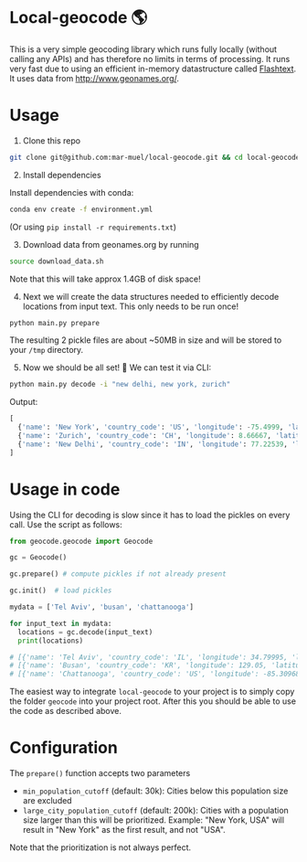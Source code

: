 # Local-geocode :earth_americas:

This is a very simple geocoding library which runs fully locally (without calling any APIs) and has therefore no limits in terms of processing. It runs very fast due to using an efficient in-memory datastructure called [Flashtext](https://github.com/vi3k6i5/flashtext). It uses data from http://www.geonames.org/.

# Usage

1) Clone this repo
```bash
git clone git@github.com:mar-muel/local-geocode.git && cd local-geocode
```
2) Install dependencies

Install dependencies with conda:
```bash
conda env create -f environment.yml
```
(Or using `pip install -r requirements.txt`)

3) Download data from geonames.org by running
```bash
source download_data.sh
```
Note that this will take approx 1.4GB of disk space!

4) Next we will create the data structures needed to efficiently decode locations from input text. This only needs to be run once!
```bash
python main.py prepare
```
The resulting 2 pickle files are about ~50MB in size and will be stored to your `/tmp` directory.

5) Now we should be all set! :raised_hands: We can test it via CLI:
```bash
python main.py decode -i "new delhi, new york, zurich"
```
Output:
```python
[
  {'name': 'New York', 'country_code': 'US', 'longitude': -75.4999, 'latitude': 43.00035},
  {'name': 'Zurich', 'country_code': 'CH', 'longitude': 8.66667, 'latitude': 47.41667},
  {'name': 'New Delhi', 'country_code': 'IN', 'longitude': 77.22539, 'latitude': 28.635679999999997}
]

```

# Usage in code
Using the CLI for decoding is slow since it has to load the pickles on every call. Use the script as follows:
```python
from geocode.geocode import Geocode

gc = Geocode()

gc.prepare() # compute pickles if not already present

gc.init()  # load pickles

mydata = ['Tel Aviv', 'busan', 'chattanooga']

for input_text in mydata:
  locations = gc.decode(input_text)
  print(locations)

# [{'name': 'Tel Aviv', 'country_code': 'IL', 'longitude': 34.79995, 'latitude': 32.084140000000005}]
# [{'name': 'Busan', 'country_code': 'KR', 'longitude': 129.05, 'latitude': 35.13333}]
# [{'name': 'Chattanooga', 'country_code': 'US', 'longitude': -85.30968, 'latitude': 35.045629999999996}]
```
The easiest way to integrate `local-geocode` to your project is to simply copy the folder `geocode` into your project root. After this you should be able to use the code as described above.

# Configuration
The `prepare()` function accepts two parameters
* `min_population_cutoff` (default: 30k): Cities below this population size are excluded
* `large_city_population_cutoff` (default: 200k): Cities with a population size larger than this will be prioritized. Example: "New York, USA" will result in "New York" as the first result, and not "USA".

Note that the prioritization is not always perfect.
